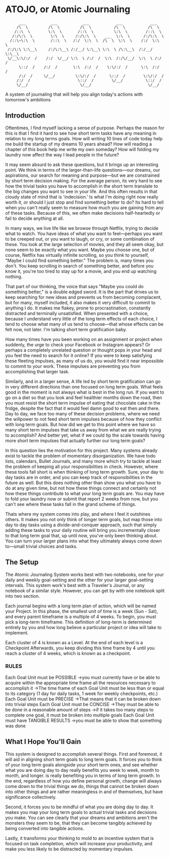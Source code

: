 # ATOJO, or Atomic Journaling

```
      ___           ___           ___            ___            ___     
     /\  \         /\  \         /\  \          /\  \          /\  \    
    /::\  \        \:\  \       /::\  \         \:\  \        /::\  \   
   /:/\:\  \        \:\  \     /:/\:\  \    ___  \:\  \      /:/\:\  \  
  /::\~\:\  \       /::\  \   /:/  \:\  \  /\  \  \:\  \    /:/  \:\  \ 
 /:/\:\ \:\__\     /:/\:\__\ /:/__/ \:\__\ \:\  \ /\:\__\  /:/__/ \:\__\
 \/__\:\/:/  /    /:/  \/__/ \:\  \ /:/  /  \:\  /:/\/__/  \:\  \ /:/  /
      \::/  /    /:/  /       \:\  /:/  /    \:\/:/  /      \:\  /:/  / 
      /:/  /     \/__/         \:\/:/  /      \::/  /        \:\/:/  /  
     /:/  /                     \::/  /        \/__/          \::/  /   
     \/__/                       \/__/                         \/__/    
```

A system of journaling that will help you align today's actions with tomorrow's ambitions

## Introduction
Oftentimes, I find myself lacking a sense of purpose. Perhaps the reason for this is that I find it hard to see how short term tasks have any meaning in relation to my long terms goals. How will writing 10 lines of code today help me build the startup of my dreams 10 years ahead? How will reading a chapter of this book help me write my own someday? How will folding my laundry now affect the way I lead people in the future?

It may seem absurd to ask these questions, but it brings up an interesting point. We think in terms of the larger-than-life questions—our dreams, our aspirations, our search for meaning and purpose—but we are constrained by short term decision making. For the average person, its very hard to see how the trivial tasks you have to accomplish in the short term translate to the big changes you want to see in your life. And this often results in that cloudy state of mind that is 'indecision.' Is what I'm doing right now really worth it, or should I just stop and find something better to do? Its hard to tell when you can't really seem to measure how much you are gaining from any of these tasks. Because of this, we often make decisions half-heartedly or fail to decide anything at all.

In many ways, we live life like we browse through Netflix, trying to decide what to watch. You have ideas of what you want to feel—perhaps you want to be creeped out, or you want to laugh, or cry, or some combination of these. You look at the large selection of movies, and they all seem okay, but none seem to be exactly what you want. Maybe you choose one, but of course, Netflix has virtually infinite scrolling, so you think to yourself, "Maybe I could find something better." The problem is, many times you don't. You keep scrolling in search of something better, and before you know it, you're too tired to stay up for a movie, and you end up watching nothing.

That part of our thinking, the voice that says "Maybe you could do something better," is a double edged sword. It is the part that drives us to keep searching for new ideas and prevents us from becoming complacent, but for many, myself included, it also makes it very difficult to commit to anything I do. It makes me flakey, prone to procrastination, constantly distracted and terminally unsatisfied. When presented with a choice, because I understand very little of the long term effects of each choice, I tend to choose what many of us tend to choose—that whose effects can be felt now, not later. I'm talking short term gratification baby.

How many times have you been working on an assignment or project when suddenly, the urge to check your Facebook or Instagram appears? Or perhaps a completely unrelated question or thought pops in your head and you feel the need to search for it online? If you were to keep satisfying these fleeting impulses, as many of us do, you would find it near impossible to commit to your work. These impulses are preventing you from accomplishing that larger task.

Similarly, and in a larger sense, A life led by short term gratification can go in very different directions than one focused on long term goals. What feels good in the moment is not always what is best in the long run. If you want to go on a diet so that you look and feel healthier months down the road, then you must resist the short term impulse of eating that chocolate cake in the fridge, despite the fact that it would feel damn good to eat then and there. Day to day, we face too many of these decision problems, where we need the willpower to not feed short term impulses because of how they conflict with long term goals. But how did we get to this point where we have so many short term impulses that take us away from what we are really trying to accomplish? And better yet, what if we could tip the scale towards having more short term impulses that actually further our long term goals?

In this question lies the motivation for this project. Many systems already exist to tackle the problem of momentary disorganization. We have todo lists, calendars, Bullet Journals, and many more which try to tackle at least the problem of keeping all your responsibilities in check. However, where these tools fall short is when thinking of long term growth. Sure, your day to day tasks are in order, and you can keep track of responsibilities in the future as well. But this does nothing other than show you what you have to do at any given time, but not how these things connect and certainly not how these things contribute to what your long term goals are. You may have to fold your laundry now or submit that report 2 weeks from now, but you can't see where these tasks fall in the grand scheme of things.

Thats where my system comes into play, and where I feel it outshines others. It makes you not only think of longer term goals, but map those into day to day tasks using a divide-and-conquer approach, such that simply adding these tasks to your daily routine will bring you incrementally closer to that long term goal that, up until now, you've only been thinking about. You can turn your larger plans into what they ultimately always come down to—small trivial choices and tasks.


## The Setup

The Atomic Journaling System works best with two notebooks, one for your daily and weekly goal-setting and the other for your larger goal-setting intervals. This system work's best with a Traveler's Journal, or any notebook of a similar style. However, you can get by with one notebook split into two section.

Each journal begins with a long term plan of action, which will be named your Project. In this phase, the smallest unit of time is a week (Sun - Sat), and every parent timeframe is a multiple of 4 weeks. To begin, you must pick a long-term timeframe. This definition of long-term is determined entirely by you and how long believe a particular project or idea will take to implement.

Each cluster of 4 is known as a Level. At the end of each level is a Checkpoint
Afterwards, you keep dividing this time frame by 4 until you reach a cluster of 4 weeks, which is known as a checkpoint.



### RULES

Each Goal Unit must be POSSIBLE
->you must currently have or be able to acquire within the appropriate time
 frame all the resources necessary to accomplish it
->The time frame of each Goal Unit must be less than or equal to its
 category (1 day for daily tasks, 1 week for weekly checkpoints, etc.)
Each Goal Unit must be PRECISE
->That means that it can be broken down into trivial steps
Each Goal Unit must be CONCISE
->They must be able to be done in a reasonable amount of steps
->if it takes too many steps to complete one goal, it must be broken into
 multiple goals
Each Goal Unit must have TANGIBLE RESULTS
->you must be able to show that something was done


## What I Hope You'll Gain
This system is designed to accomplish several things. First and foremost, it will aid in aligning short term goals to long term goals. It forces you to think of your long term goals alongside your short term ones, and see whether what you are doing day to day really benefits you week to week, month to month, and longer. is really benefiting you in terms of long term growth. In the end, regardless of how you define personal growth, change will always come down to the trivial things we do, things that cannot be broken down into other things and are rather meaningless in and of themselves, but have significance collectively.

Second, it forces you to be mindful of what you are doing day to day. It makes you map your long term goals to actual trivial tasks and decisions you make. You can see clearly that your dreams and ambitions aren't the monsters they seem to be, that they can become tangibly achieved by being converted into tangible actions.

Lastly, it transforms your thinking to mold to an incentive system that is focused on task completion, which will increase your productivity, and make you less likely to be distracted by momentary impulses.

